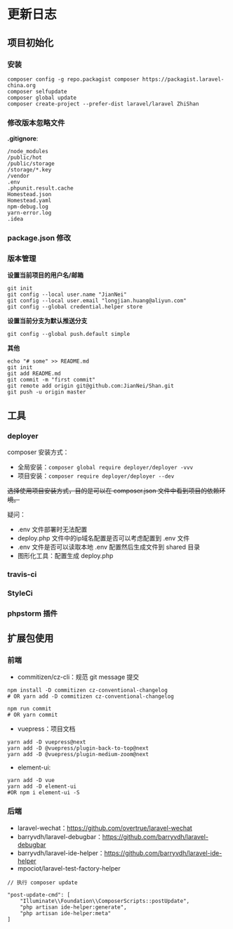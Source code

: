 # 更新日志

## 项目初始化

### 安装

```
composer config -g repo.packagist composer https://packagist.laravel-china.org
composer selfupdate
composer global update
composer create-project --prefer-dist laravel/laravel ZhiShan
```

### 修改版本忽略文件

**.gitignore**:

```
/node_modules
/public/hot
/public/storage
/storage/*.key
/vendor
.env
.phpunit.result.cache
Homestead.json
Homestead.yaml
npm-debug.log
yarn-error.log
.idea
```

### package.json 修改


### 版本管理

**设置当前项目的用户名/邮箱**

```
git init
git config --local user.name "JianNei"
git config --local user.email "longjian.huang@aliyun.com"
git config --global credential.helper store
```

**设置当前分支为默认推送分支**

```
git config --global push.default simple
```

**其他**

```
echo "# some" >> README.md
git init
git add README.md
git commit -m "first commit"
git remote add origin git@github.com:JianNei/Shan.git
git push -u origin master
```

## 工具

### deployer

composer 安装方式：

* 全局安装：`composer global require deployer/deployer -vvv`
* 项目安装：`composer require deployer/deployer --dev`

~~选择使用项目安装方式，目的是可以在 composer.json 文件中看到项目的依赖环境。~~

疑问：
* .env 文件部署时无法配置
* deploy.php 文件中的ip域名配置是否可以考虑配置到 .env 文件
* .env 文件是否可以读取本地 .env 配置然后生成文件到 shared 目录
* 图形化工具：配置生成 deploy.php

### travis-ci

### StyleCi

### phpstorm 插件

## 扩展包使用

### 前端

* commitizen/cz-cli：规范 git message 提交


```
npm install -D commitizen cz-conventional-changelog
# OR yarn add -D commitizen cz-conventional-changelog

npm run commit
# OR yarn commit
```

* vuepress：项目文档

```
yarn add -D vuepress@next
yarn add -D @vuepress/plugin-back-to-top@next
yarn add -D @vuepress/plugin-medium-zoom@next
```

* element-ui:

```
yarn add -D vue
yarn add -D element-ui
#OR npm i element-ui -S
```

### 后端

* laravel-wechat：https://github.com/overtrue/laravel-wechat
* barryvdh/laravel-debugbar：https://github.com/barryvdh/laravel-debugbar
* barryvdh/laravel-ide-helper：https://github.com/barryvdh/laravel-ide-helper
* mpociot/laravel-test-factory-helper

```
// 执行 composer update

"post-update-cmd": [
    "Illuminate\\Foundation\\ComposerScripts::postUpdate",
    "php artisan ide-helper:generate",
    "php artisan ide-helper:meta"
]
```